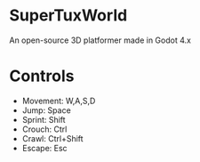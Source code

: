 # SuperTuxWorld
An open-source 3D platformer made in Godot 4.x

# Controls
- Movement: W,A,S,D
- Jump: Space
- Sprint: Shift
- Crouch: Ctrl
- Crawl: Ctrl+Shift
- Escape: Esc
